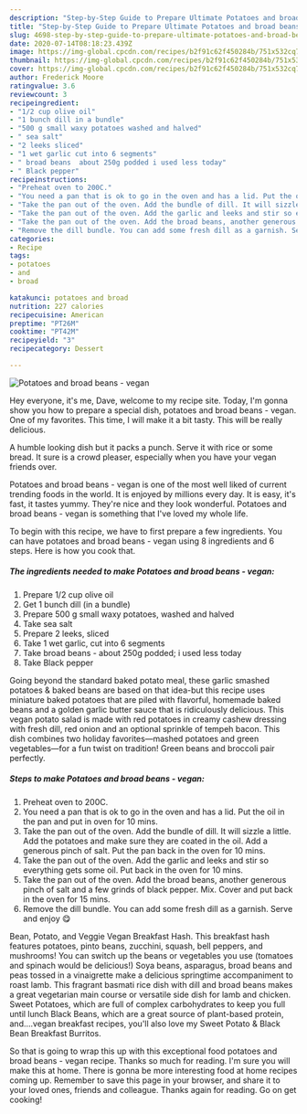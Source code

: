 ```yaml
---
description: "Step-by-Step Guide to Prepare Ultimate Potatoes and broad beans - vegan"
title: "Step-by-Step Guide to Prepare Ultimate Potatoes and broad beans - vegan"
slug: 4698-step-by-step-guide-to-prepare-ultimate-potatoes-and-broad-beans-vegan
date: 2020-07-14T08:18:23.439Z
image: https://img-global.cpcdn.com/recipes/b2f91c62f450284b/751x532cq70/potatoes-and-broad-beans-vegan-recipe-main-photo.jpg
thumbnail: https://img-global.cpcdn.com/recipes/b2f91c62f450284b/751x532cq70/potatoes-and-broad-beans-vegan-recipe-main-photo.jpg
cover: https://img-global.cpcdn.com/recipes/b2f91c62f450284b/751x532cq70/potatoes-and-broad-beans-vegan-recipe-main-photo.jpg
author: Frederick Moore
ratingvalue: 3.6
reviewcount: 3
recipeingredient:
- "1/2 cup olive oil"
- "1 bunch dill in a bundle"
- "500 g small waxy potatoes washed and halved"
- " sea salt"
- "2 leeks sliced"
- "1 wet garlic cut into 6 segments"
- " broad beans  about 250g podded i used less today"
- " Black pepper"
recipeinstructions:
- "Preheat oven to 200C."
- "You need a pan that is ok to go in the oven and has a lid. Put the oil in the pan and put in oven for 10 mins."
- "Take the pan out of the oven. Add the bundle of dill. It will sizzle a little. Add the potatoes and make sure they are coated in the oil. Add a generous pinch of salt. Put the pan back in the oven for 10 mins."
- "Take the pan out of the oven. Add the garlic and leeks and stir so everything gets some oil. Put back in the oven for 10 mins."
- "Take the pan out of the oven. Add the broad beans, another generous pinch of salt and a few grinds of black pepper. Mix. Cover and put back in the oven for 15 mins."
- "Remove the dill bundle. You can add some fresh dill as a garnish. Serve and enjoy 😋"
categories:
- Recipe
tags:
- potatoes
- and
- broad

katakunci: potatoes and broad 
nutrition: 227 calories
recipecuisine: American
preptime: "PT26M"
cooktime: "PT42M"
recipeyield: "3"
recipecategory: Dessert

---
```



![Potatoes and broad beans - vegan](https://img-global.cpcdn.com/recipes/b2f91c62f450284b/751x532cq70/potatoes-and-broad-beans-vegan-recipe-main-photo.jpg)

Hey everyone, it's me, Dave, welcome to my recipe site. Today, I'm gonna show you how to prepare a special dish, potatoes and broad beans - vegan. One of my favorites. This time, I will make it a bit tasty. This will be really delicious.

A humble looking dish but it packs a punch. Serve it with rice or some bread. It sure is a crowd pleaser, especially when you have your vegan friends over.

Potatoes and broad beans - vegan is one of the most well liked of current trending foods in the world. It is enjoyed by millions every day. It is easy, it's fast, it tastes yummy. They're nice and they look wonderful. Potatoes and broad beans - vegan is something that I've loved my whole life.


To begin with this recipe, we have to first prepare a few ingredients. You can have potatoes and broad beans - vegan using 8 ingredients and 6 steps. Here is how you cook that.

<!--inarticleads1-->

##### The ingredients needed to make Potatoes and broad beans - vegan:

1. Prepare 1/2 cup olive oil
1. Get 1 bunch dill (in a bundle)
1. Prepare 500 g small waxy potatoes, washed and halved
1. Take  sea salt
1. Prepare 2 leeks, sliced
1. Take 1 wet garlic, cut into 6 segments
1. Take  broad beans - about 250g podded; i used less today
1. Take  Black pepper


Going beyond the standard baked potato meal, these garlic smashed potatoes &amp; baked beans are based on that idea-but this recipe uses miniature baked potatoes that are piled with flavorful, homemade baked beans and a golden garlic butter sauce that is ridiculously delicious. This vegan potato salad is made with red potatoes in creamy cashew dressing with fresh dill, red onion and an optional sprinkle of tempeh bacon. This dish combines two holiday favorites—mashed potatoes and green vegetables—for a fun twist on tradition! Green beans and broccoli pair perfectly. 

<!--inarticleads2-->

##### Steps to make Potatoes and broad beans - vegan:

1. Preheat oven to 200C.
1. You need a pan that is ok to go in the oven and has a lid. Put the oil in the pan and put in oven for 10 mins.
1. Take the pan out of the oven. Add the bundle of dill. It will sizzle a little. Add the potatoes and make sure they are coated in the oil. Add a generous pinch of salt. Put the pan back in the oven for 10 mins.
1. Take the pan out of the oven. Add the garlic and leeks and stir so everything gets some oil. Put back in the oven for 10 mins.
1. Take the pan out of the oven. Add the broad beans, another generous pinch of salt and a few grinds of black pepper. Mix. Cover and put back in the oven for 15 mins.
1. Remove the dill bundle. You can add some fresh dill as a garnish. Serve and enjoy 😋


Bean, Potato, and Veggie Vegan Breakfast Hash. This breakfast hash features potatoes, pinto beans, zucchini, squash, bell peppers, and mushrooms! You can switch up the beans or vegetables you use (tomatoes and spinach would be delicious!) Soya beans, asparagus, broad beans and peas tossed in a vinaigrette make a delicious springtime accompaniment to roast lamb. This fragrant basmati rice dish with dill and broad beans makes a great vegetarian main course or versatile side dish for lamb and chicken. Sweet Potatoes, which are full of complex carbohydrates to keep you full until lunch Black Beans, which are a great source of plant-based protein, and….vegan breakfast recipes, you&#39;ll also love my Sweet Potato &amp; Black Bean Breakfast Burritos. 

So that is going to wrap this up with this exceptional food potatoes and broad beans - vegan recipe. Thanks so much for reading. I'm sure you will make this at home. There is gonna be more interesting food at home recipes coming up. Remember to save this page in your browser, and share it to your loved ones, friends and colleague. Thanks again for reading. Go on get cooking!
